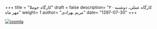 +++
title = "کارگاه جوملا"
draft = false
description= "کارگاه عملی، دوشنبه ۳۰ مهر ماه"
weight= 1
author= "مریم بهزادی"
date= "1397-07-30"
+++

[![joomla](../../img/events/joomla.jpg)](../../img/events/joomla.jpg)
